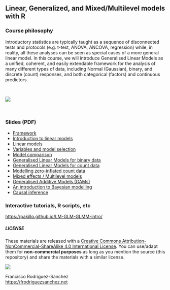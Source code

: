## Linear, Generalized, and Mixed/Multilevel models with R

### Course philosophy

Introductory statistics are typically taught as a sequence of disconnected tests and protocols (e.g. t-test, ANOVA, ANCOVA, regression) while, in reality, all these analyses can be seen as special cases of a more general linear model. In this course, we will introduce Generalised Linear Models as a unified, coherent, and easily extendable framework for the analysis of many different types of data, including Normal (Gaussian), binary, and discrete (count) responses, and both categorical (factors) and continuous predictors.

<br>

![](images/flowchart.png)

<br>

### Slides (PDF)

- [Framework](framework.pdf)
- [Introduction to linear models](lm_intro.pdf)
- [Linear models](lm.pdf)
- [Variables and model selection](model_selection.pdf)
- [Model comparison](model_comparison_trees.pdf)
- [Generalised Linear Models for binary data](glm_binomial.pdf)
- [Generalised Linear Models for count data](glm_count.pdf)
- [Modelling zero-inflated count data](glm_count_zeroinfl.pdf)
- [Mixed effects / Multilevel models](mixed_models.pdf)
- [Generalised Additive Models (GAMs)](GAMs.pdf)
- [An introduction to Bayesian modelling](Bayes_intro.pdf)
- [Causal inference](causal-inference.pdf)


### Interactive tutorials, R scripts, etc

https://pakillo.github.io/LM-GLM-GLMM-intro/



##### LICENSE

These materials are released with a [Creative Commons Attribution-NonCommercial-ShareAlike 4.0 International License](http://creativecommons.org/licenses/by-nc-sa/4.0/). You can use/adapt them for **non-commercial purposes** as long as you mention the source (this repository) and share the materials with a similar license.

![](images/CClogo.png)


Francisco Rodriguez-Sanchez  
https://frodriguezsanchez.net
